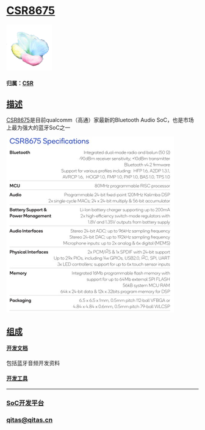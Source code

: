 ﻿# [CSR8675](https://github.com/sochub/CSR8675)

[![sites](SoC/SoC.png)](http://www.qitas.cn) 

#### 归属：[CSR](https://github.com/sochub/CSR)

## [描述](https://github.com/sochub/CSR8675/wiki) 

[CSR8675](https://www.qualcomm.com/products/csr8675)是目前qualcomm（高通）家最新的Bluetooth Audio SoC，也是市场上最为强大的蓝牙SoC之一

[![sites](docs/CSR8675.jpg)](https://www.qualcomm.com/media/documents/files/csr8675-product-brief.pdf) 

## [组成](SoC/) 

#### [开发文档](docs/)

包括蓝牙音频开发资料

#### [开发工具](https://github.com/sochub/CSR)

---

###  [SoC开发平台](http://www.qitas.cn)   
###  qitas@qitas.cn